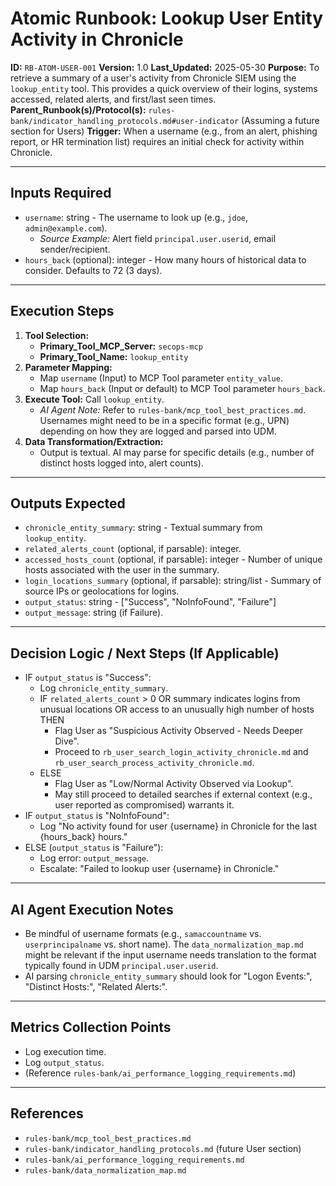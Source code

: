 # Atomic Runbook: Lookup User Entity Activity in Chronicle

**ID:** `RB-ATOM-USER-001`
**Version:** 1.0
**Last_Updated:** 2025-05-30
**Purpose:** To retrieve a summary of a user's activity from Chronicle SIEM using the `lookup_entity` tool. This provides a quick overview of their logins, systems accessed, related alerts, and first/last seen times.
**Parent_Runbook(s)/Protocol(s):** `rules-bank/indicator_handling_protocols.md#user-indicator` (Assuming a future section for Users)
**Trigger:** When a username (e.g., from an alert, phishing report, or HR termination list) requires an initial check for activity within Chronicle.

---

## Inputs Required

-   `username`: string - The username to look up (e.g., `jdoe`, `admin@example.com`).
    -   *Source Example:* Alert field `principal.user.userid`, email sender/recipient.
-   `hours_back` (optional): integer - How many hours of historical data to consider. Defaults to 72 (3 days).

---

## Execution Steps

1.  **Tool Selection:**
    -   **Primary_Tool_MCP_Server:** `secops-mcp`
    -   **Primary_Tool_Name:** `lookup_entity`
2.  **Parameter Mapping:**
    -   Map `username` (Input) to MCP Tool parameter `entity_value`.
    -   Map `hours_back` (Input or default) to MCP Tool parameter `hours_back`.
3.  **Execute Tool:** Call `lookup_entity`.
    -   *AI Agent Note:* Refer to `rules-bank/mcp_tool_best_practices.md`. Usernames might need to be in a specific format (e.g., UPN) depending on how they are logged and parsed into UDM.
4.  **Data Transformation/Extraction:**
    -   Output is textual. AI may parse for specific details (e.g., number of distinct hosts logged into, alert counts).

---

## Outputs Expected

-   `chronicle_entity_summary`: string - Textual summary from `lookup_entity`.
-   `related_alerts_count` (optional, if parsable): integer.
-   `accessed_hosts_count` (optional, if parsable): integer - Number of unique hosts associated with the user in the summary.
-   `login_locations_summary` (optional, if parsable): string/list - Summary of source IPs or geolocations for logins.
-   `output_status`: string - ["Success", "NoInfoFound", "Failure"]
-   `output_message`: string (if Failure).

---

## Decision Logic / Next Steps (If Applicable)

-   IF `output_status` is "Success":
    -   Log `chronicle_entity_summary`.
    -   IF `related_alerts_count` > 0 OR summary indicates logins from unusual locations OR access to an unusually high number of hosts THEN
        -   Flag User as "Suspicious Activity Observed - Needs Deeper Dive".
        -   Proceed to `rb_user_search_login_activity_chronicle.md` and `rb_user_search_process_activity_chronicle.md`.
    -   ELSE
        -   Flag User as "Low/Normal Activity Observed via Lookup".
        -   May still proceed to detailed searches if external context (e.g., user reported as compromised) warrants it.
-   IF `output_status` is "NoInfoFound":
    -   Log "No activity found for user {username} in Chronicle for the last {hours_back} hours."
-   ELSE (`output_status` is "Failure"):
    -   Log error: `output_message`.
    -   Escalate: "Failed to lookup user {username} in Chronicle."

---

## AI Agent Execution Notes

-   Be mindful of username formats (e.g., `samaccountname` vs. `userprincipalname` vs. short name). The `data_normalization_map.md` might be relevant if the input username needs translation to the format typically found in UDM `principal.user.userid`.
-   AI parsing `chronicle_entity_summary` should look for "Logon Events:", "Distinct Hosts:", "Related Alerts:".

---

## Metrics Collection Points

-   Log execution time.
-   Log `output_status`.
-   (Reference `rules-bank/ai_performance_logging_requirements.md`)

---

## References

-   `rules-bank/mcp_tool_best_practices.md`
-   `rules-bank/indicator_handling_protocols.md` (future User section)
-   `rules-bank/ai_performance_logging_requirements.md`
-   `rules-bank/data_normalization_map.md`
